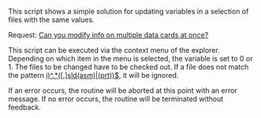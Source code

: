 This script shows a simple solution for updating variables in a selection of files with the same values.

Request: [Can you modify info on multiple data cards at once?](https://forum.solidworks.com/thread/234757)

This script can be executed via the context menu of the explorer. Depending on which item in the menu is selected, the variable is set to 0 or 1.
The files to be changed have to be checked out. If a file does not match the pattern [i)^.*([.]sld(asm)|(prt))$](https://www.autohotkey.com/docs/commands/RegExMatch.htm), it will be ignored.

If an error occurs, the routine will be aborted at this point with an error message. If no error occurs, the routine will be terminated without feedback.
